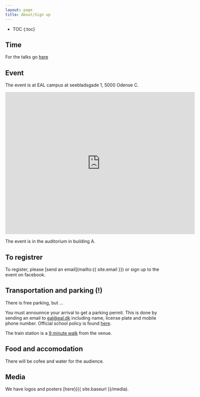 ```yaml
---
layout: page
title: About/Sign up
---
```


* TOC
{:toc}

Time
------------

For the talks go [here](talks.html)

Event
---------

The event is at EAL campus at seebladsgade 1, 5000 Odense C.

<iframe src="https://www.google.com/maps/embed?pb=!1m18!1m12!1m3!1d2265.3951633205165!2d10.377145315917003!3d55.40345798046134!2m3!1f0!2f0!3f0!3m2!1i1024!2i768!4f13.1!3m3!1m2!1s0x464cdffce26d61f5%3A0xb3c45d391e70236f!2sSeebladsgade+1%2C+5000+Odense+C!5e0!3m2!1sen!2sdk!4v1476866186128" width="600" height="450" frameborder="0" style="border:0" allowfullscreen></iframe>

The event is in the auditorium in building A.

To registrer
---------------

To register, please [send an email](mailto:{{ site.email }}) or sign up to the event on facebook.


Transportation and parking (!)
------------

There is free parking, but ...

You must announnce your arrival to get a parking permit. This is done by sending an email to [eal@eal.dk](mailto:eal@eal.dk) including name, license plate and mobile phone number. Official school policy is found [here](https://www.eal.dk/kontakt/find-os/seebladsgade-1/).

The train station is a [9 minute walk](https://www.google.dk/maps/dir/Odense+St.,+Odense/Seebladsgade+1,+5000+Odense/@55.4031864,10.3791838,16z/data=!3m1!4b1!4m14!4m13!1m5!1m1!1s0x464cdffe94c69193:0x55f5ab9b0f2af888!2m2!1d10.3871575!2d55.4012807!1m5!1m1!1s0x464cdffce26d61f5:0xb3c45d391e70236f!2m2!1d10.379334!2d55.403458!3e2) from the venue.



Food and accomodation
---------------------

There will be cofee and water for the audience.


Media
---------

We have logos and posters [here]({{ site.baseurl }}/media).
